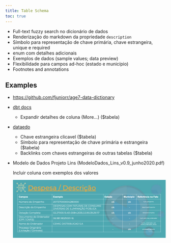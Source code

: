 ```yaml
---
title: Table Schema
toc: true
---
```


- Full-text fuzzy search no dicionário de dados
- Renderização do markdown da propriedade `description`
- Símbolo para representação de chave primária, chave estrangeira, unique e required
- enum com detalhes adicionais
- Exemplos de dados (sample values; data preview)
- Flexibilidade para campos ad-hoc (estado e município)
- Footnotes and annotations

## Examples

- https://github.com/fjuniorr/age7-data-dictionary

- [dbt docs](https://www.getdbt.com/mrr-playbook/#!/model/model.acme.customer_churn_month)

    - Expandir detalhes de coluna (More...) ($tabela)

- [dataedo](https://dataedo.com/samples/html/Data_warehouse/index.html)

    - Chave estrangeira clicavel ($tabela)
    - Símbolo para representação de chave primária e estrangeira ($tabela)
    - Backlinks com chaves estrangeiras de outras tabelas ($tabela)

-  Modelo de Dados Projeto Lins (ModeloDados_Lins_v0.9_junho2020.pdf)

    Incluir coluna com exemplos dos valores

    ![](static/20220607T202406.png)